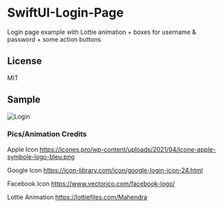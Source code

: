# SwiftUI-Login-Page
Login page example with Lottie animation + boxes for username &amp; password + some action buttons

## License
MIT

## Sample
![Login](/SwiftUI-Login-Page/ScreenShotiPhone13Pro.png)

### Pics/Animation Credits

Apple Icon
https://icones.pro/wp-content/uploads/2021/04/icone-apple-symbole-logo-bleu.png

Google Icon
https://icon-library.com/icon/google-login-icon-24.html

Facebook Icon
https://www.vectorico.com/facebook-logo/

Lottie Animation
https://lottiefiles.com/Mahendra

